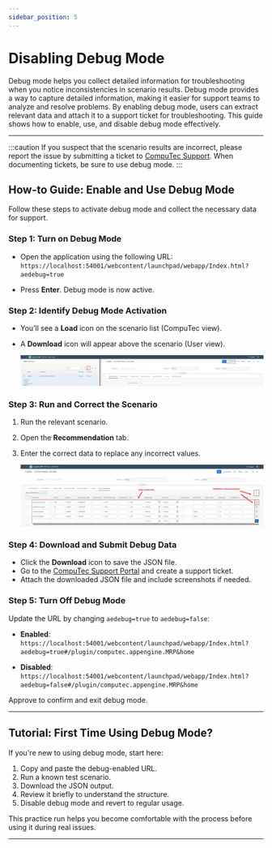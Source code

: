 ```yaml
---
sidebar_position: 5
---
```


# Disabling Debug Mode

Debug mode helps you collect detailed information for troubleshooting when you notice inconsistencies in scenario results. Debug mode provides a way to capture detailed information, making it easier for support teams to analyze and resolve problems. By enabling debug mode, users can extract relevant data and attach it to a support ticket for troubleshooting. This guide shows how to enable, use, and disable debug mode effectively.

---

:::caution
If you suspect that the scenario results are incorrect, please report the issue by submitting a ticket to [CompuTec Support](https://support.computec.pl). When documenting tickets, be sure to use debug mode.
:::

## How-to Guide: Enable and Use Debug Mode

Follow these steps to activate debug mode and collect the necessary data for support.

### Step 1: Turn on Debug Mode

- Open the application using the following URL:  
  `https://localhost:54001/webcontent/launchpad/webapp/Index.html?aedebug=true`

- Press **Enter**. Debug mode is now active.

### Step 2: Identify Debug Mode Activation

- You’ll see a **Load** icon on the scenario list (CompuTec view).  
- A **Download** icon will appear above the scenario (User view).

    ![Load](./media/debug-mode/load.webp)

### Step 3: Run and Correct the Scenario

1. Run the relevant scenario.
2. Open the **Recommendation** tab.
3. Enter the correct data to replace any incorrect values.

   ![Corrections](./media/debug-mode/corrections.webp)

### Step 4: Download and Submit Debug Data

- Click the **Download** icon to save the JSON file.
- Go to the [CompuTec Support Portal](https://support.computec.pl) and create a support ticket.
- Attach the downloaded JSON file and include screenshots if needed.

### Step 5: Turn Off Debug Mode

Update the URL by changing `aedebug=true` to `aedebug=false`:

- **Enabled**:  
  `https://localhost:54001/webcontent/launchpad/webapp/Index.html?aedebug=true#/plugin/computec.appengine.MRP&home`

- **Disabled**:  
  `https://localhost:54001/webcontent/launchpad/webapp/Index.html?aedebug=false#/plugin/computec.appengine.MRP&home`

Approve to confirm and exit debug mode.

---

## Tutorial: First Time Using Debug Mode?

If you're new to using debug mode, start here:

1. Copy and paste the debug-enabled URL.
2. Run a known test scenario.
3. Download the JSON output.
4. Review it briefly to understand the structure.
5. Disable debug mode and revert to regular usage.

This practice run helps you become comfortable with the process before using it during real issues.

---
